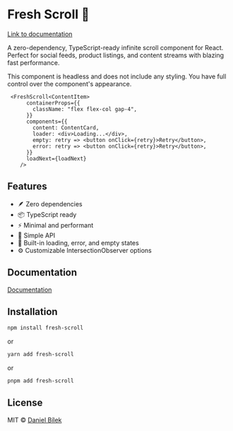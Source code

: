 # Fresh Scroll 🚀

[Link to documentation](https://danielbilek.com/fresh-scroll)

A zero-dependency, TypeScript-ready infinite scroll component for React. Perfect for social feeds, product listings, and content streams with blazing fast performance.

This component is headless and does not include any styling. You have full control over the component's appearance.

```tsx
 <FreshScroll<ContentItem>
      containerProps={{
        className: "flex flex-col gap-4",
      }}
      components={{
        content: ContentCard,
        loader: <div>Loading...</div>,
        empty: retry => <button onClick={retry}>Retry</button>,
        error: retry => <button onClick={retry}>Retry</button>,
      }}
      loadNext={loadNext}
    />
```

## Features

- 🪶 Zero dependencies
- 📦 TypeScript ready
- ⚡️ Minimal and performant
- 🎯 Simple API
- 🔄 Built-in loading, error, and empty states
- ⚙️ Customizable IntersectionObserver options

## Documentation

[Documentation](https://danielbilek.com/fresh-scroll)

## Installation

```bash
npm install fresh-scroll
```

or

```bash
yarn add fresh-scroll
```

or

```bash
pnpm add fresh-scroll
```
## License

MIT © [Daniel Bílek](https://danielbilek.com)
